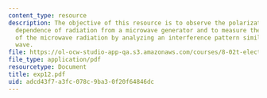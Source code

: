 ```yaml
---
content_type: resource
description: The objective of this resource is to observe the polarization and angular
  dependence of radiation from a microwave generator and to measure the wavelength
  of the microwave radiation by analyzing an interference pattern similar to a standing
  wave.
file: https://ol-ocw-studio-app-qa.s3.amazonaws.com/courses/8-02t-electricity-and-magnetism-spring-2005/adcd43f7a3fc078c9ba30f20f64846dc_exp12.pdf
file_type: application/pdf
resourcetype: Document
title: exp12.pdf
uid: adcd43f7-a3fc-078c-9ba3-0f20f64846dc
---
```

